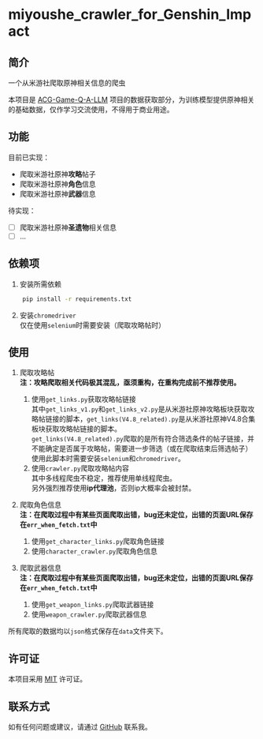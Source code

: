 # miyoushe_crawler_for_Genshin_Impact

## 简介
一个从米游社爬取原神相关信息的爬虫  

本项目是 [ACG-Game-Q-A-LLM](https://github.com/Whale-Dolphin/ACG-Game-Q-A-LLM) 项目的数据获取部分，为训练模型提供原神相关的基础数据，仅作学习交流使用，不得用于商业用途。

## 功能
目前已实现：
- 爬取米游社原神**攻略**帖子
- 爬取米游社原神**角色**信息
- 爬取米游社原神**武器**信息

待实现：  
- [ ] 爬取米游社原神**圣遗物**相关信息  
- [ ] ...

## 依赖项
1. 安装所需依赖
```bash
    pip install -r requirements.txt
```
2. 安装`chromedriver`  
    仅在使用`selenium`时需要安装（爬取攻略帖时）

## 使用
1. 爬取攻略帖  
    **注：攻略爬取相关代码极其混乱，亟须重构，在重构完成前不推荐使用。**
   1. 使用`get_links.py`获取攻略帖链接  
   其中`get_links_v1.py`和`get_links_v2.py`是从米游社原神攻略板块获取攻略帖链接的脚本，`get_links(V4.8_related).py`是从米游社原神V4.8合集板块获取攻略帖链接的脚本。  
   `get_links(V4.8_related).py`爬取的是所有符合筛选条件的帖子链接，并不能确定是否属于攻略帖，需要进一步筛选（或在爬取结束后筛选帖子）  
    使用此脚本时需要安装`selenium`和`chromedriver`。
   2. 使用`crawler.py`爬取攻略帖内容  
   其中多线程爬虫不稳定，推荐使用单线程爬虫。  
   另外强烈推荐使用**ip代理池**，否则ip大概率会被封禁。

2. 爬取角色信息  
    **注：在爬取过程中有某些页面爬取出错，bug还未定位，出错的页面URL保存在`err_when_fetch.txt`中**
   1. 使用`get_character_links.py`爬取角色链接
   2. 使用`character_crawler.py`爬取角色信息  

3. 爬取武器信息  
    **注：在爬取过程中有某些页面爬取出错，bug还未定位，出错的页面URL保存在`err_when_fetch.txt`中** 
   1. 使用`get_weapon_links.py`爬取武器链接
   2. 使用`weapon_crawler.py`爬取武器信息

所有爬取的数据均以`json`格式保存在`data`文件夹下。

## 许可证
本项目采用 [MIT](https://github.com/sundowner00/miyoushe_crawler_for_Genshin_Impact/blob/main/LICENSE) 许可证。

## 联系方式
如有任何问题或建议，请通过 [GitHub](https://github.com/sundowner00) 联系我。
